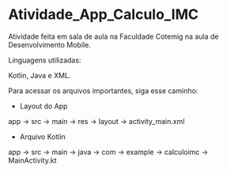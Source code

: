# Atividade_App_Calculo_IMC
Atividade feita em sala de aula na Faculdade Cotemig na aula de Desenvolvimento Mobile.

Linguagens utilizadas:

Kotlin, Java e XML.


Para acessar os arquivos importantes, siga esse caminho:

- Layout do App

app -> src -> main -> res -> layout -> activity_main.xml

- Arquivo Kotlin

app -> src -> main -> java -> com -> example -> calculoimc -> MainActivity.kt
